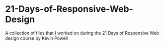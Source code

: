 # 21-Days-of-Responsive-Web-Design
 A collection of files that I worked on during the 21 Days of Responsive Web design course by Kevin Powell
